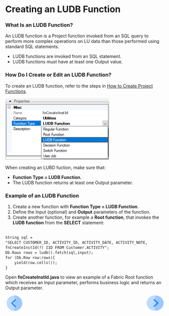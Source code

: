 # Creating an LUDB Function

### What Is an LUDB Function?

An LUDB function is a Project function invoked from an SQL query to perform more complex operations on LU data than those performed using standard SQL statements.
*	LUDB functions are invoked from an SQL statement.
*	LUDB functions must have at least one Output value.

### How Do I Create or Edit an LUDB Function? 
To create an LUDB function, refer to the steps in [How to Create Project Functions](/articles/07_table_population/10_creating_a_project_function.md).

![image](/articles/07_table_population/images/07_09_01_screen1.png)

When creating an LUBD fuction, make sure that:
*	**Function Type = LUDB Function.** 
*	The LUDB function returns at least one Output parameter.

### Example of an LUDB Function

1.	Create a new function with **Function Type = LUDB Function**.
2.	Define the Input (optional) and **Output** parameters of the function.
3.	Create another function, for example a **Root function**, that invokes the **LUDB function** from the **SELECT** statement:

<pre><code>
String sql = 
"SELECT CUSTOMER_ID, ACTIVITY_ID, ACTIVITY_DATE, ACTIVITY_NOTE, fnCreateInstId(?) IID FROM Customer.ACTIVITY";
Db.Rows rows = ludb().fetch(sql,input);
for (Db.Row row:rows){
	yield(row.cells());
}
</code></pre>

Open **fnCreateInstId.java** to view an example of a Fabric Root function which receives an Input parameter, performs business logic and returns an Output parameter.

[![Previous](/articles/images/Previous.png)](/articles/07_table_population/08_project_functions.md)[<img align="right" width="60" height="54" src="/articles/images/Next.png">](/articles/07_table_population/10_creating_a_project_function.md)
